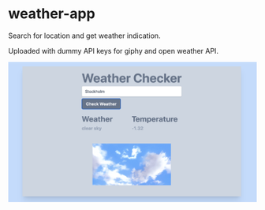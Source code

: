 # weather-app
Search for location and get weather indication.

Uploaded with dummy API keys for giphy and open weather API. 

![Alt text](screenshot.png?raw=true "Optional Title")
